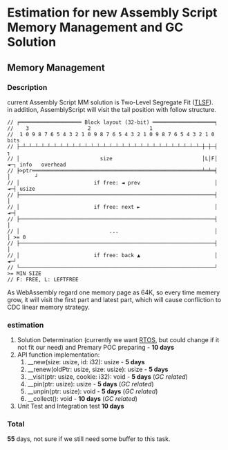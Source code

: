 # Estimation for new Assembly Script Memory Management and GC Solution

## Memory Management

### Description
current Assembly Script MM solution is Two-Level Segregate Fit ([TLSF](http://www.gii.upv.es/tlsf/)).  
in addition, AssemblyScript will visit the tail position with follow structure.  
```
// ╒════════════════════ Block layout (32-bit) ════════════════════╕
//    3                   2                   1
//  1 0 9 8 7 6 5 4 3 2 1 0 9 8 7 6 5 4 3 2 1 0 9 8 7 6 5 4 3 2 1 0  bits
// ├─┴─┴─┴─┴─┴─┴─┴─┴─┴─┴─┴─┴─┴─┴─┴─┴─┴─┴─┴─┴─┴─┴─┴─┴─┴─┴─┴─┴─┴─┼─┼─┤            ┐
// │                          size                             │L│F│ ◄─┐ info   overhead
// ╞>ptr═══════════════════════════════════════════════════════╧═╧═╡   │        ┘
// │                        if free: ◄ prev                        │ ◄─┤ usize
// ├───────────────────────────────────────────────────────────────┤   │
// │                        if free: next ►                        │ ◄─┤
// ├───────────────────────────────────────────────────────────────┤   │
// │                             ...                               │   │ >= 0
// ├───────────────────────────────────────────────────────────────┤   │
// │                        if free: back ▲                        │ ◄─┘
// └───────────────────────────────────────────────────────────────┘ >= MIN SIZE
// F: FREE, L: LEFTFREE
```

As WebAssembly regard one memory page as 64K, so every time memery grow, it will visit the first part and latest part, which will cause confliction to CDC linear memory strategy.  

### estimation
1. Solution Determination (currently we want [RTOS](https://github.com/embeddedartistry/libmemory), but could change if it not fit our need) and Premary POC preparing - **10 days**  
2. API function implementation:  
    1. __new(size: usize, id: i32): usize  - **5 days**  
    2. __renew(oldPtr: usize, size: usize): usize - **5 days**  
    3. __visit(ptr: usize, cookie: i32): void - **5 days** (*GC related*)
    4. __pin(ptr: usize): usize - **5 days** (*GC related*)  
    5. __unpin(ptr: usize): void - **5 days** (*GC related*)  
    6. __collect(): void - **10 days** (*GC related*)  
3. Unit Test and Integration test  **10 days**  

### Total  
**55** days, not sure if we still need some buffer to this task.  
